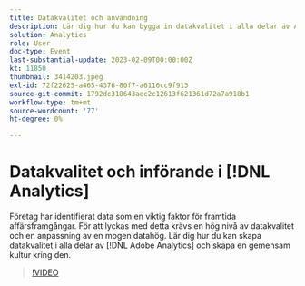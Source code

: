 ```yaml
---
title: Datakvalitet och användning
description: Lär dig hur du kan bygga in datakvalitet i alla delar av Adobe Analytics och skapa en delad kultur kring det.
solution: Analytics
role: User
doc-type: Event
last-substantial-update: 2023-02-09T00:00:00Z
kt: 11850
thumbnail: 3414203.jpeg
exl-id: 72f22625-a465-4376-80f7-a6116cc9f913
source-git-commit: 1792dc318643aec2c12613f621361d72a7a918b1
workflow-type: tm+mt
source-wordcount: '77'
ht-degree: 0%

---
```


# Datakvalitet och införande i [!DNL Analytics]

Företag har identifierat data som en viktig faktor för framtida affärsframgångar. För att lyckas med detta krävs en hög nivå av datakvalitet och en anpassning av en mogen datahög. Lär dig hur du kan skapa datakvalitet i alla delar av [!DNL Adobe Analytics] och skapa en gemensam kultur kring den.

>[!VIDEO](https://video.tv.adobe.com/v/3414203/?quality=12&learn=on)
